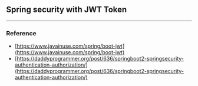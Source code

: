 ## Spring security with JWT Token

--- 

### Reference
- [https://www.javainuse.com/spring/boot-jwt](https://www.javainuse.com/spring/boot-jwt)
- [https://daddyprogrammer.org/post/636/springboot2-springsecurity-authentication-authorization/](https://daddyprogrammer.org/post/636/springboot2-springsecurity-authentication-authorization/)